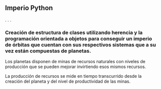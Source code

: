 ## Imperio Python
.
.
.
### Creación de estructura de clases utilizando herencia y la programación orientada a objetos para conseguir un imperio de órbitas que cuentan con sus respectivos sistemas que a su vez están compuestas de planetas.

Los planetas disponen de minas de recursos naturales con niveles de producción que se pueden mejorar invirtiendo esos mismos recursos.

La producción de recursos se mide en tiempo transcurrido desde la creación del planeta y del nivel de productividad de las minas.

